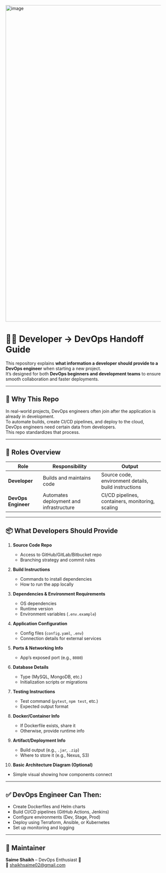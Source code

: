 <img width="1536" height="1024" alt="image" src="https://github.com/user-attachments/assets/ebc4d125-4025-41ce-8254-735b54801c45" />

# 🧑‍💻 Developer → DevOps Handoff Guide

This repository explains **what information a developer should provide to a DevOps engineer** when starting a new project.  
It’s designed for both **DevOps beginners and development teams** to ensure smooth collaboration and faster deployments.

---

## 🚀 Why This Repo
In real-world projects, DevOps engineers often join after the application is already in development.  
To automate builds, create CI/CD pipelines, and deploy to the cloud, DevOps engineers need certain data from developers.  
This repo standardizes that process.

---

## 🧩 Roles Overview

| Role | Responsibility | Output |
|------|----------------|--------|
| **Developer** | Builds and maintains code | Source code, environment details, build instructions |
| **DevOps Engineer** | Automates deployment and infrastructure | CI/CD pipelines, containers, monitoring, scaling |

---

## 📦 What Developers Should Provide

1. **Source Code Repo**  
   - Access to GitHub/GitLab/Bitbucket repo  
   - Branching strategy and commit rules  

2. **Build Instructions**  
   - Commands to install dependencies  
   - How to run the app locally  

3. **Dependencies & Environment Requirements**  
   - OS dependencies  
   - Runtime version  
   - Environment variables (`.env.example`)  

4. **Application Configuration**  
   - Config files (`config.yaml`, `.env`)  
   - Connection details for external services  

5. **Ports & Networking Info**  
   - App’s exposed port (e.g., `8080`)  

6. **Database Details**  
   - Type (MySQL, MongoDB, etc.)  
   - Initialization scripts or migrations  

7. **Testing Instructions**  
   - Test command (`pytest`, `npm test`, etc.)  
   - Expected output format  

8. **Docker/Container Info**  
   - If Dockerfile exists, share it  
   - Otherwise, provide runtime info  

9. **Artifact/Deployment Info**  
   - Build output (e.g., `.jar`, `.zip`)  
   - Where to store it (e.g., Nexus, S3)  

10. **Basic Architecture Diagram (Optional)**  
   - Simple visual showing how components connect  

---

## ✅ DevOps Engineer Can Then:
- Create Dockerfiles and Helm charts  
- Build CI/CD pipelines (GitHub Actions, Jenkins)  
- Configure environments (Dev, Stage, Prod)  
- Deploy using Terraform, Ansible, or Kubernetes  
- Set up monitoring and logging  





---

## 🧠 Maintainer
**Saime Shaikh** – DevOps Enthusiast 💙  
📧 shaikhsaime02@gmail.com  

